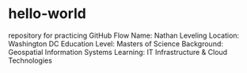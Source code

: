 # hello-world
repository for practicing GitHub Flow
Name: Nathan Leveling
Location: Washington DC
Education Level: Masters of Science
Background: Geospatial Information Systems
Learning: IT Infrastructure & Cloud Technologies
